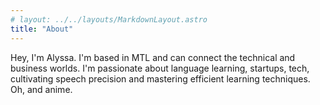 ```yaml
---
# layout: ../../layouts/MarkdownLayout.astro
title: "About"
---
```


<p>Hey, I'm Alyssa. I'm based in MTL and can connect the technical and business worlds. I'm passionate about language learning, startups, tech, cultivating speech precision and mastering efficient learning techniques. Oh, and anime.</p>